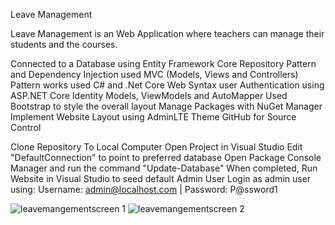 Leave Management

Leave Management is an Web Application where teachers can manage their students and the courses.

Connected to a Database using Entity Framework Core
Repository Pattern and Dependency Injection
used MVC (Models, Views and Controllers) Pattern works
used C# and .Net Core Web Syntax
user Authentication using ASP.NET Core Identity
Models, ViewModels and AutoMapper
Used Bootstrap to style  the overall layout
Manage Packages with NuGet Manager
Implement Website Layout using AdminLTE Theme
GitHub for Source Control

Clone Repository To Local Computer
Open Project in Visual Studio
Edit "DefaultConnection" to point to preferred database
Open Package Console Manager and run the command "Update-Database"
When completed, Run Website in Visual Studio to seed default Admin User
Login as admin user using: Username: admin@localhost.com | Password: P@ssword1

![leavemangementscreen 1](https://user-images.githubusercontent.com/30720217/212734717-654c9f72-c602-4371-baf5-545a9b66d23e.JPG)
![leavemangementscreen 2](https://user-images.githubusercontent.com/30720217/212734730-ce204d59-7611-4c25-8c4f-7956e39bd427.JPG)
